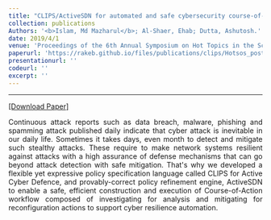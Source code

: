 ```yaml
---
title: "CLIPS/ActiveSDN for automated and safe cybersecurity course-of-actions orchestration"
collection: publications
Authors: '<b>Islam, Md Mazharul</b>; Al-Shaer, Ehab; Dutta, Ashutosh.'
date: 2019/4/1
venue: 'Proceedings of the 6th Annual Symposium on Hot Topics in the Science of Security'
paperurl: 'https://rakeb.github.io/files/publications/clips/Hotsos_poster.pdf'
presentationurl: ''
codeurl: ''
excerpt: ''
---
```

---
<a href='https://rakeb.github.io/files/publications/clips/Hotsos_poster.pdf' target="_blank">[Download Paper]</a>

<p align="justify">
Continuous attack reports such as data breach,  malware, phishing and spamming attack published daily indicate that cyber attack is inevitable in our daily life. Sometimes it takes days, even month to detect and mitigate such stealthy attacks. These require to make network systems resilient against attacks with a high assurance of defense mechanisms that can go beyond attack detection with safe mitigation.
That's why we developed a flexible yet expressive policy specification language called CLIPS for Active Cyber Defence, and provably-correct policy refinement engine, ActiveSDN to enable a safe, efficient construction and execution of Course-of-Action workflow composed of investigating for analysis and mitigating for reconfiguration actions to support cyber resilience automation.  
</p>
